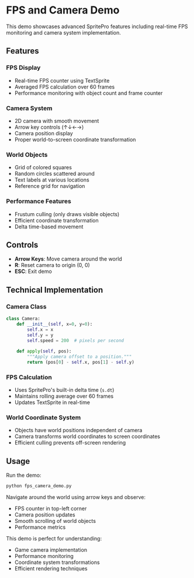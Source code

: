 # FPS and Camera Demo

This demo showcases advanced SpritePro features including real-time FPS monitoring and camera system implementation.

## Features

### FPS Display
- Real-time FPS counter using TextSprite
- Averaged FPS calculation over 60 frames
- Performance monitoring with object count and frame counter

### Camera System
- 2D camera with smooth movement
- Arrow key controls (↑↓←→)
- Camera position display
- Proper world-to-screen coordinate transformation

### World Objects
- Grid of colored squares
- Random circles scattered around
- Text labels at various locations
- Reference grid for navigation

### Performance Features
- Frustum culling (only draws visible objects)
- Efficient coordinate transformation
- Delta time-based movement

## Controls

- **Arrow Keys**: Move camera around the world
- **R**: Reset camera to origin (0, 0)
- **ESC**: Exit demo

## Technical Implementation

### Camera Class
```python
class Camera:
    def __init__(self, x=0, y=0):
        self.x = x
        self.y = y
        self.speed = 200  # pixels per second
    
    def apply(self, pos):
        """Apply camera offset to a position."""
        return (pos[0] - self.x, pos[1] - self.y)
```

### FPS Calculation
- Uses SpritePro's built-in delta time (`s.dt`)
- Maintains rolling average over 60 frames
- Updates TextSprite in real-time

### World Coordinate System
- Objects have world positions independent of camera
- Camera transforms world coordinates to screen coordinates
- Efficient culling prevents off-screen rendering

## Usage

Run the demo:
```bash
python fps_camera_demo.py
```

Navigate around the world using arrow keys and observe:
- FPS counter in top-left corner
- Camera position updates
- Smooth scrolling of world objects
- Performance metrics

This demo is perfect for understanding:
- Game camera implementation
- Performance monitoring
- Coordinate system transformations
- Efficient rendering techniques